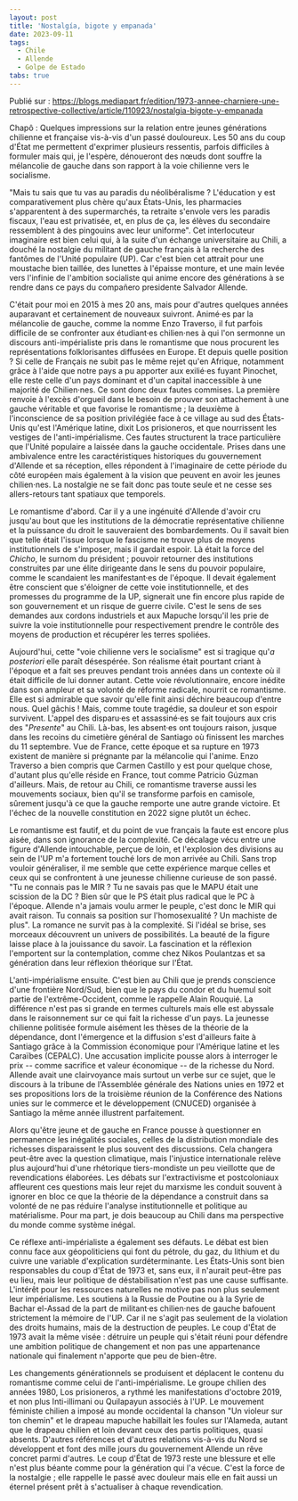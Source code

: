 ```yaml
---
layout: post
title: 'Nostalgía, bigote y empanada'
date: 2023-09-11
tags:
  - Chile
  - Allende
  - Golpe de Estado
tabs: true
---
```


Publié sur : <https://blogs.mediapart.fr/edition/1973-annee-charniere-une-retrospective-collective/article/110923/nostalgia-bigote-y-empanada>

Chapô : Quelques impressions sur la relation entre jeunes générations chilienne et française vis-à-vis d'un passé douloureux. Les 50 ans du coup d'État me permettent d'exprimer plusieurs ressentis, parfois difficiles à formuler mais qui, je l'espère, dénoueront des nœuds dont souffre la mélancolie de gauche dans son rapport à la voie chilienne vers le socialisme.

"Mais tu sais que tu vas au paradis du néolibéralisme ? L'éducation y est comparativement plus chère qu'aux États-Unis, les pharmacies s'apparentent à des supermarchés, ta retraite s'envole vers les paradis fiscaux, l'eau est privatisée, et, en plus de ça, les élèves du secondaire ressemblent à des pingouins avec leur uniforme". Cet interlocuteur imaginaire est bien celui qui, à la suite d'un échange universitaire au Chili, a douché la nostalgie du militant de gauche français à la recherche des fantômes de l'Unité populaire (UP). Car c'est bien cet attrait pour une moustache bien taillée, des lunettes à l'épaisse monture, et une main levée vers l'infinie de l'ambition socialiste qui anime encore des générations à se rendre dans ce pays du compañero presidente Salvador Allende.

C'était pour moi en 2015 à mes 20 ans, mais pour d'autres quelques années auparavant et certainement de nouveaux suivront. Animé·es par la mélancolie de gauche, comme la nomme Enzo Traverso, il fut parfois difficile de se confronter aux étudiant·es chilien·nes à qui l'on sermonne un discours anti-impérialiste pris dans le romantisme que nous procurent les représentations folklorisantes diffusées en Europe. Et depuis quelle position ? Si celle de Français ne subit pas le même rejet qu'en Afrique, notamment grâce à l'aide que notre pays a pu apporter aux exilié·es fuyant Pinochet, elle reste celle d'un pays dominant et d'un capital inaccessible à une majorité de Chilien·nes. Ce sont donc deux fautes commises. La première renvoie à l'excès d'orgueil dans le besoin de prouver son attachement à une gauche véritable et que favorise le romantisme ; la deuxième à l'inconscience de sa position privilégiée face à ce village au sud des États-Unis qu'est l'Amérique latine, dixit Los prisioneros, et que nourrissent les vestiges de l'anti-impérialisme. Ces fautes structurent la trace particulière que l'Unité populaire a laissée dans la gauche occidentale. Prises dans une ambivalence entre les caractéristiques historiques du gouvernement d'Allende et sa réception, elles répondent à l'imaginaire de cette période du côté européen mais également à la vision que peuvent en avoir les jeunes chilien·nes. La nostalgie ne se fait donc pas toute seule et ne cesse ses allers-retours tant spatiaux que temporels.

Le romantisme d'abord. Car il y a une ingénuité d'Allende d'avoir cru jusqu'au bout que les institutions de la démocratie représentative chilienne et la puissance du droit le sauveraient des bombardements. Ou il savait bien que telle était l'issue lorsque le fascisme ne trouve plus de moyens institutionnels de s'imposer, mais il gardait espoir. Là était la force del *Chicho*, le surnom du président ; pouvoir retourner des institutions construites par une élite dirigeante dans le sens du pouvoir populaire, comme le scandaient les manifestant·es de l'époque. Il devait également être conscient que s'éloigner de cette voie institutionnelle, et des promesses du programme de la UP, signerait une fin encore plus rapide de son gouvernement et un risque de guerre civile. C'est le sens de ses demandes aux cordons industriels et aux Mapuche lorsqu'il les prie de suivre la voie institutionnelle pour respectivement prendre le contrôle des moyens de production et récupérer les terres spoliées.

Aujourd'hui, cette "voie chilienne vers le socialisme" est si tragique qu'*a posteriori* elle paraît désespérée. Son réalisme était pourtant criant à l'époque et a fait ses preuves pendant trois années dans un contexte où il était difficile de lui donner autant. Cette voie révolutionnaire, encore inédite dans son ampleur et sa volonté de réforme radicale, nourrit ce romantisme. Elle est si admirable que savoir qu'elle finit ainsi déchire beaucoup d'entre nous. Quel gâchis ! Mais, comme toute tragédie, sa douleur et son espoir survivent. L'appel des disparu·es et assassiné·es se fait toujours aux cris des "*Presente*" au Chili. Là-bas, les absent·es ont toujours raison, jusque dans les recoins du cimetière général de Santiago où finissent les marches du 11 septembre. Vue de France, cette époque et sa rupture en 1973 existent de manière si prégnante par la mélancolie qui l'anime. Enzo Traverso a bien compris que Carmen Castillo y est pour quelque chose, d'autant plus qu'elle réside en France, tout comme Patricio Gúzman d'ailleurs. Mais, de retour au Chili, ce romantisme traverse aussi les mouvements sociaux, bien qu'il se transforme parfois en camisole, sûrement jusqu'à ce que la gauche remporte une autre grande victoire. Et l'échec de la nouvelle constitution en 2022 signe plutôt un échec.

Le romantisme est fautif, et du point de vue français la faute est encore plus aisée, dans son ignorance de la complexité. Ce décalage vécu entre une figure d'Allende intouchable, perçue de loin, et l'explosion des divisions au sein de l'UP m'a fortement touché lors de mon arrivée au Chili. Sans trop vouloir généraliser, il me semble que cette expérience marque celles et ceux qui se confrontent à une jeunesse chilienne curieuse de son passé. "Tu ne connais pas le MIR ? Tu ne savais pas que le MAPU était une scission de la DC ? Bien sûr que le PS était plus radical que le PC à l'époque. Allende n'a jamais voulu armer le peuple, c'est donc le MIR qui avait raison. Tu connais sa position sur l'homosexualité ? Un machiste de plus". La romance ne survit pas à la complexité. Si l'idéal se brise, ses morceaux découvrent un univers de possibilités. La beauté de la figure laisse place à la jouissance du savoir. La fascination et la réflexion l'emportent sur la contemplation, comme chez Nikos Poulantzas et sa génération dans leur réflexion théorique sur l'État.

L'anti-impérialisme ensuite. C'est bien au Chili que je prends conscience d'une frontière Nord/Sud, bien que le pays du condor et du huemul soit partie de l'extrême-Occident, comme le rappelle Alain Rouquié. La différence n'est pas si grande en termes culturels mais elle est abyssale dans le raisonnement sur ce qui fait la richesse d'un pays. La jeunesse chilienne politisée formule aisément les thèses de la théorie de la dépendance, dont l'émergence et la diffusion s'est d'ailleurs faite à Santiago grâce à la Commission économique pour l'Amérique latine et les Caraïbes (CEPALC). Une accusation implicite pousse alors à interroger le prix -- comme sacrifice et valeur économique -- de la richesse du Nord. Allende avait une clairvoyance mais surtout un verbe sur ce sujet, que le discours à la tribune de l'Assemblée générale des Nations unies en 1972 et ses propositions lors de la troisième réunion de la Conférence des Nations unies sur le commerce et le développement (CNUCED) organisée à Santiago la même année illustrent parfaitement.

Alors qu'être jeune et de gauche en France pousse à questionner en permanence les inégalités sociales, celles de la distribution mondiale des richesses disparaissent le plus souvent des discussions. Cela changera peut-être avec la question climatique, mais l'injustice internationale relève plus aujourd'hui d'une rhétorique tiers-mondiste un peu vieillotte que de revendications élaborées. Les débats sur l'extractivisme et postcoloniaux affleurent ces questions mais leur rejet du marxisme les conduit souvent à ignorer en bloc ce que la théorie de la dépendance a construit dans sa volonté de ne pas réduire l'analyse institutionnelle et politique au matérialisme. Pour ma part, je dois beaucoup au Chili dans ma perspective du monde comme système inégal.

Ce réflexe anti-impérialiste a également ses défauts. Le débat est bien connu face aux géopoliticiens qui font du pétrole, du gaz, du lithium et du cuivre une variable d'explication surdéterminante. Les États-Unis sont bien responsables du coup d'État de 1973 et, sans eux, il n'aurait peut-être pas eu lieu, mais leur politique de déstabilisation n'est pas une cause suffisante. L'intérêt pour les ressources naturelles ne motive pas non plus seulement leur impérialisme. Les soutiens à la Russie de Poutine ou à la Syrie de Bachar el-Assad de la part de militant·es chilien·nes de gauche bafouent strictement la mémoire de l'UP. Car il ne s'agit pas seulement de la violation des droits humains, mais de la destruction de peuples. Le coup d'État de 1973 avait la même visée : détruire un peuple qui s'était réuni pour défendre une ambition politique de changement et non pas une appartenance nationale qui finalement n'apporte que peu de bien-être.

Les changements générationnels se produisent et déplacent le contenu du romantisme comme celui de l'anti-impérialisme. Le groupe chilien des années 1980, Los prisioneros, a rythmé les manifestations d'octobre 2019, et non plus Inti-illimani ou Quilapayun associés à l'UP. Le mouvement féministe chilien a imposé au monde occidental la chanson "Un violeur sur ton chemin" et le drapeau mapuche habillait les foules sur l'Alameda, autant que le drapeau chilien et loin devant ceux des partis politiques, quasi absents. D'autres références et d'autres relations vis-à-vis du Nord se développent et font des mille jours du gouvernement Allende un rêve concret parmi d'autres. Le coup d'État de 1973 reste une blessure et elle n'est plus béante comme pour la génération qui l'a vécue. C'est la force de la nostalgie ; elle rappelle le passé avec douleur mais elle en fait aussi un éternel présent prêt à s'actualiser à chaque revendication.
